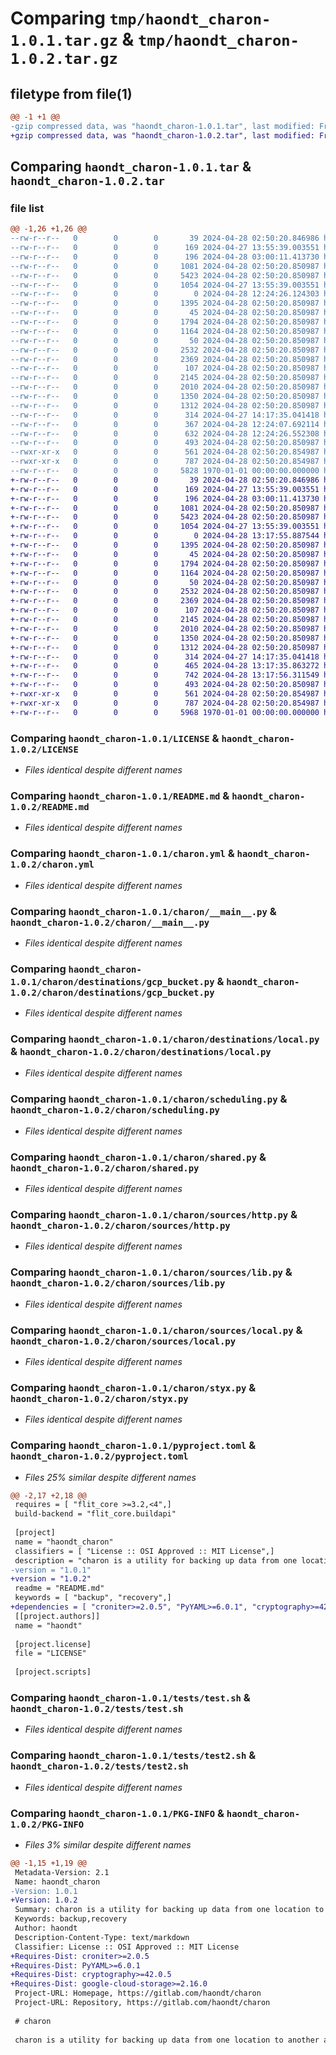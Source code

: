 # Comparing `tmp/haondt_charon-1.0.1.tar.gz` & `tmp/haondt_charon-1.0.2.tar.gz`

## filetype from file(1)

```diff
@@ -1 +1 @@
-gzip compressed data, was "haondt_charon-1.0.1.tar", last modified: Fri Jan  1 00:00:00 2016, max compression
+gzip compressed data, was "haondt_charon-1.0.2.tar", last modified: Fri Jan  1 00:00:00 2016, max compression
```

## Comparing `haondt_charon-1.0.1.tar` & `haondt_charon-1.0.2.tar`

### file list

```diff
@@ -1,26 +1,26 @@
--rw-r--r--   0        0        0       39 2024-04-28 02:50:20.846986 haondt_charon-1.0.1/.gitignore
--rw-r--r--   0        0        0      169 2024-04-27 13:55:39.003551 haondt_charon-1.0.1/.gitlab-ci.yml
--rw-r--r--   0        0        0      196 2024-04-28 03:00:11.413730 haondt_charon-1.0.1/Dockerfile
--rw-r--r--   0        0        0     1081 2024-04-28 02:50:20.850987 haondt_charon-1.0.1/LICENSE
--rw-r--r--   0        0        0     5423 2024-04-28 02:50:20.850987 haondt_charon-1.0.1/README.md
--rw-r--r--   0        0        0     1054 2024-04-27 13:55:39.003551 haondt_charon-1.0.1/charon.yml
--rw-r--r--   0        0        0        0 2024-04-28 12:24:26.124303 haondt_charon-1.0.1/charon/__init__.py
--rw-r--r--   0        0        0     1395 2024-04-28 02:50:20.850987 haondt_charon-1.0.1/charon/__main__.py
--rw-r--r--   0        0        0       45 2024-04-28 02:50:20.850987 haondt_charon-1.0.1/charon/destinations/__init__.py
--rw-r--r--   0        0        0     1794 2024-04-28 02:50:20.850987 haondt_charon-1.0.1/charon/destinations/gcp_bucket.py
--rw-r--r--   0        0        0     1164 2024-04-28 02:50:20.850987 haondt_charon-1.0.1/charon/destinations/local.py
--rw-r--r--   0        0        0       50 2024-04-28 02:50:20.850987 haondt_charon-1.0.1/charon/requirements.txt
--rw-r--r--   0        0        0     2532 2024-04-28 02:50:20.850987 haondt_charon-1.0.1/charon/scheduling.py
--rw-r--r--   0        0        0     2369 2024-04-28 02:50:20.850987 haondt_charon-1.0.1/charon/shared.py
--rw-r--r--   0        0        0      107 2024-04-28 02:50:20.850987 haondt_charon-1.0.1/charon/sources/__init__.py
--rw-r--r--   0        0        0     2145 2024-04-28 02:50:20.850987 haondt_charon-1.0.1/charon/sources/http.py
--rw-r--r--   0        0        0     2010 2024-04-28 02:50:20.850987 haondt_charon-1.0.1/charon/sources/lib.py
--rw-r--r--   0        0        0     1350 2024-04-28 02:50:20.850987 haondt_charon-1.0.1/charon/sources/local.py
--rw-r--r--   0        0        0     1312 2024-04-28 02:50:20.850987 haondt_charon-1.0.1/charon/styx.py
--rw-r--r--   0        0        0      314 2024-04-27 14:17:35.041418 haondt_charon-1.0.1/docker-compose.yml
--rw-r--r--   0        0        0      367 2024-04-28 12:24:07.692114 haondt_charon-1.0.1/pipeline.yml
--rw-r--r--   0        0        0      632 2024-04-28 12:24:26.552308 haondt_charon-1.0.1/pyproject.toml
--rw-r--r--   0        0        0      493 2024-04-28 02:50:20.850987 haondt_charon-1.0.1/tests/charon.test.yml
--rwxr-xr-x   0        0        0      561 2024-04-28 02:50:20.854987 haondt_charon-1.0.1/tests/test.sh
--rwxr-xr-x   0        0        0      787 2024-04-28 02:50:20.854987 haondt_charon-1.0.1/tests/test2.sh
--rw-r--r--   0        0        0     5828 1970-01-01 00:00:00.000000 haondt_charon-1.0.1/PKG-INFO
+-rw-r--r--   0        0        0       39 2024-04-28 02:50:20.846986 haondt_charon-1.0.2/.gitignore
+-rw-r--r--   0        0        0      169 2024-04-27 13:55:39.003551 haondt_charon-1.0.2/.gitlab-ci.yml
+-rw-r--r--   0        0        0      196 2024-04-28 03:00:11.413730 haondt_charon-1.0.2/Dockerfile
+-rw-r--r--   0        0        0     1081 2024-04-28 02:50:20.850987 haondt_charon-1.0.2/LICENSE
+-rw-r--r--   0        0        0     5423 2024-04-28 02:50:20.850987 haondt_charon-1.0.2/README.md
+-rw-r--r--   0        0        0     1054 2024-04-27 13:55:39.003551 haondt_charon-1.0.2/charon.yml
+-rw-r--r--   0        0        0        0 2024-04-28 13:17:55.887544 haondt_charon-1.0.2/charon/__init__.py
+-rw-r--r--   0        0        0     1395 2024-04-28 02:50:20.850987 haondt_charon-1.0.2/charon/__main__.py
+-rw-r--r--   0        0        0       45 2024-04-28 02:50:20.850987 haondt_charon-1.0.2/charon/destinations/__init__.py
+-rw-r--r--   0        0        0     1794 2024-04-28 02:50:20.850987 haondt_charon-1.0.2/charon/destinations/gcp_bucket.py
+-rw-r--r--   0        0        0     1164 2024-04-28 02:50:20.850987 haondt_charon-1.0.2/charon/destinations/local.py
+-rw-r--r--   0        0        0       50 2024-04-28 02:50:20.850987 haondt_charon-1.0.2/charon/requirements.txt
+-rw-r--r--   0        0        0     2532 2024-04-28 02:50:20.850987 haondt_charon-1.0.2/charon/scheduling.py
+-rw-r--r--   0        0        0     2369 2024-04-28 02:50:20.850987 haondt_charon-1.0.2/charon/shared.py
+-rw-r--r--   0        0        0      107 2024-04-28 02:50:20.850987 haondt_charon-1.0.2/charon/sources/__init__.py
+-rw-r--r--   0        0        0     2145 2024-04-28 02:50:20.850987 haondt_charon-1.0.2/charon/sources/http.py
+-rw-r--r--   0        0        0     2010 2024-04-28 02:50:20.850987 haondt_charon-1.0.2/charon/sources/lib.py
+-rw-r--r--   0        0        0     1350 2024-04-28 02:50:20.850987 haondt_charon-1.0.2/charon/sources/local.py
+-rw-r--r--   0        0        0     1312 2024-04-28 02:50:20.850987 haondt_charon-1.0.2/charon/styx.py
+-rw-r--r--   0        0        0      314 2024-04-27 14:17:35.041418 haondt_charon-1.0.2/docker-compose.yml
+-rw-r--r--   0        0        0      465 2024-04-28 13:17:35.863272 haondt_charon-1.0.2/pipeline.yml
+-rw-r--r--   0        0        0      742 2024-04-28 13:17:56.311549 haondt_charon-1.0.2/pyproject.toml
+-rw-r--r--   0        0        0      493 2024-04-28 02:50:20.850987 haondt_charon-1.0.2/tests/charon.test.yml
+-rwxr-xr-x   0        0        0      561 2024-04-28 02:50:20.854987 haondt_charon-1.0.2/tests/test.sh
+-rwxr-xr-x   0        0        0      787 2024-04-28 02:50:20.854987 haondt_charon-1.0.2/tests/test2.sh
+-rw-r--r--   0        0        0     5968 1970-01-01 00:00:00.000000 haondt_charon-1.0.2/PKG-INFO
```

### Comparing `haondt_charon-1.0.1/LICENSE` & `haondt_charon-1.0.2/LICENSE`

 * *Files identical despite different names*

### Comparing `haondt_charon-1.0.1/README.md` & `haondt_charon-1.0.2/README.md`

 * *Files identical despite different names*

### Comparing `haondt_charon-1.0.1/charon.yml` & `haondt_charon-1.0.2/charon.yml`

 * *Files identical despite different names*

### Comparing `haondt_charon-1.0.1/charon/__main__.py` & `haondt_charon-1.0.2/charon/__main__.py`

 * *Files identical despite different names*

### Comparing `haondt_charon-1.0.1/charon/destinations/gcp_bucket.py` & `haondt_charon-1.0.2/charon/destinations/gcp_bucket.py`

 * *Files identical despite different names*

### Comparing `haondt_charon-1.0.1/charon/destinations/local.py` & `haondt_charon-1.0.2/charon/destinations/local.py`

 * *Files identical despite different names*

### Comparing `haondt_charon-1.0.1/charon/scheduling.py` & `haondt_charon-1.0.2/charon/scheduling.py`

 * *Files identical despite different names*

### Comparing `haondt_charon-1.0.1/charon/shared.py` & `haondt_charon-1.0.2/charon/shared.py`

 * *Files identical despite different names*

### Comparing `haondt_charon-1.0.1/charon/sources/http.py` & `haondt_charon-1.0.2/charon/sources/http.py`

 * *Files identical despite different names*

### Comparing `haondt_charon-1.0.1/charon/sources/lib.py` & `haondt_charon-1.0.2/charon/sources/lib.py`

 * *Files identical despite different names*

### Comparing `haondt_charon-1.0.1/charon/sources/local.py` & `haondt_charon-1.0.2/charon/sources/local.py`

 * *Files identical despite different names*

### Comparing `haondt_charon-1.0.1/charon/styx.py` & `haondt_charon-1.0.2/charon/styx.py`

 * *Files identical despite different names*

### Comparing `haondt_charon-1.0.1/pyproject.toml` & `haondt_charon-1.0.2/pyproject.toml`

 * *Files 25% similar despite different names*

```diff
@@ -2,17 +2,18 @@
 requires = [ "flit_core >=3.2,<4",]
 build-backend = "flit_core.buildapi"
 
 [project]
 name = "haondt_charon"
 classifiers = [ "License :: OSI Approved :: MIT License",]
 description = "charon is a utility for backing up data from one location to another at regular intervals."
-version = "1.0.1"
+version = "1.0.2"
 readme = "README.md"
 keywords = [ "backup", "recovery",]
+dependencies = [ "croniter>=2.0.5", "PyYAML>=6.0.1", "cryptography>=42.0.5", "google-cloud-storage>=2.16.0",]
 [[project.authors]]
 name = "haondt"
 
 [project.license]
 file = "LICENSE"
 
 [project.scripts]
```

### Comparing `haondt_charon-1.0.1/tests/test.sh` & `haondt_charon-1.0.2/tests/test.sh`

 * *Files identical despite different names*

### Comparing `haondt_charon-1.0.1/tests/test2.sh` & `haondt_charon-1.0.2/tests/test2.sh`

 * *Files identical despite different names*

### Comparing `haondt_charon-1.0.1/PKG-INFO` & `haondt_charon-1.0.2/PKG-INFO`

 * *Files 3% similar despite different names*

```diff
@@ -1,15 +1,19 @@
 Metadata-Version: 2.1
 Name: haondt_charon
-Version: 1.0.1
+Version: 1.0.2
 Summary: charon is a utility for backing up data from one location to another at regular intervals.
 Keywords: backup,recovery
 Author: haondt
 Description-Content-Type: text/markdown
 Classifier: License :: OSI Approved :: MIT License
+Requires-Dist: croniter>=2.0.5
+Requires-Dist: PyYAML>=6.0.1
+Requires-Dist: cryptography>=42.0.5
+Requires-Dist: google-cloud-storage>=2.16.0
 Project-URL: Homepage, https://gitlab.com/haondt/charon
 Project-URL: Repository, https://gitlab.com/haondt/charon
 
 # charon
 
 charon is a utility for backing up data from one location to another at regular intervals.
```

